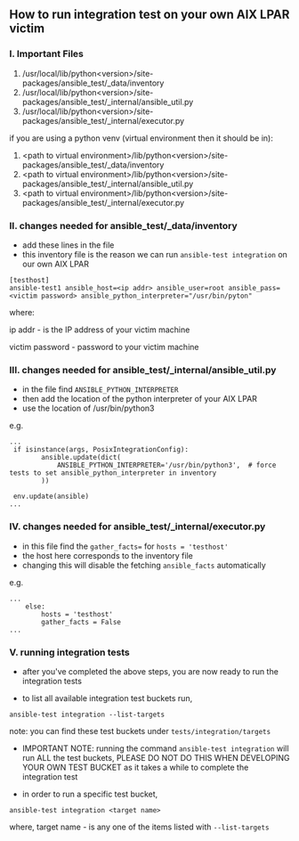 ## How to run integration test on your own AIX LPAR victim

### I. Important Files
1. /usr/local/lib/python\<version\>/site-packages/ansible_test/_data/inventory
2. /usr/local/lib/python\<version\>/site-packages/ansible_test/_internal/ansible_util.py
3. /usr/local/lib/python\<version\>/site-packages/ansible_test/_internal/executor.py

if you are using a python venv (virtual environment then it should be in):
1. \<path to virtual environment\>/lib/python\<version\>/site-packages/ansible_test/_data/inventory
2. \<path to virtual environment\>/lib/python\<version\>/site-packages/ansible_test/_internal/ansible_util.py
3. \<path to virtual environment\>/lib/python\<version\>/site-packages/ansible_test/_internal/executor.py

### II. changes needed for ansible_test/_data/inventory
- add these lines in the file
- this inventory file is the reason we can run `ansible-test integration` on
our own AIX LPAR

```
[testhost]
ansible-test1 ansible_host=<ip addr> ansible_user=root ansible_pass=<victim password> ansible_python_interpreter="/usr/bin/pyton"
```

where:

ip addr - is the IP address of your victim machine

victim password - password to your victim machine

### III. changes needed for ansible_test/_internal/ansible_util.py
- in the file find `ANSIBLE_PYTHON_INTERPRETER`
- then add the location of the python interpreter of your AIX LPAR
- use the location of /usr/bin/python3

e.g.
```
...
 if isinstance(args, PosixIntegrationConfig):
        ansible.update(dict(
            ANSIBLE_PYTHON_INTERPRETER='/usr/bin/python3',  # force tests to set ansible_python_interpreter in inventory
        ))

 env.update(ansible)
...
```

### IV. changes needed for ansible_test/_internal/executor.py
- in this file find the `gather_facts=` for `hosts = 'testhost'`
- the host here corresponds to the inventory file
- changing this will disable the fetching `ansible_facts` automatically

e.g.
```
...
    else:
        hosts = 'testhost'
        gather_facts = False
...
```

### V. running integration tests
- after you've completed the above steps, you are now
ready to run the integration tests

- to list all available integration test buckets run,
```
ansible-test integration --list-targets
```
note: you can find these test buckets under `tests/integration/targets`

- IMPORTANT NOTE: running the command `ansible-test integration` will run
ALL the test buckets, PLEASE DO NOT DO THIS WHEN DEVELOPING YOUR OWN TEST
BUCKET as it takes a while to complete the integration test

- in order to run a specific test bucket,
```
ansible-test integration <target name>
```
where,
target name - is any one of the items listed with `--list-targets`
